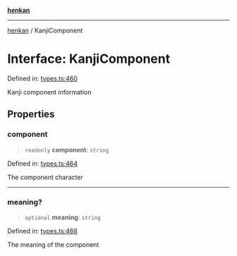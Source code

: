 [**henkan**](../README.md)

***

[henkan](../README.md) / KanjiComponent

# Interface: KanjiComponent

Defined in: [types.ts:460](https://github.com/Ronokof/Henkan/blob/17544df04e711a7f1119a1cdd6fdf0d29ac91844/src/types.ts#L460)

Kanji component information

## Properties

### component

> `readonly` **component**: `string`

Defined in: [types.ts:464](https://github.com/Ronokof/Henkan/blob/17544df04e711a7f1119a1cdd6fdf0d29ac91844/src/types.ts#L464)

The component character

***

### meaning?

> `optional` **meaning**: `string`

Defined in: [types.ts:468](https://github.com/Ronokof/Henkan/blob/17544df04e711a7f1119a1cdd6fdf0d29ac91844/src/types.ts#L468)

The meaning of the component
